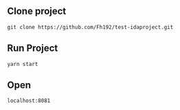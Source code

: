 ## Clone project

```
git clone https://github.com/Fh192/test-idaproject.git
```

## Run Project

```
yarn start
```

## Open  

```
localhost:8081
```

